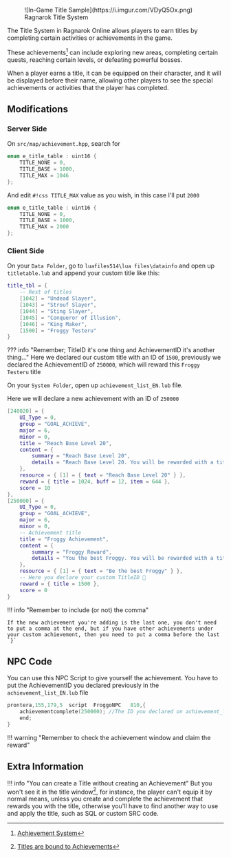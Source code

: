 <figure markdown>
  ![In-Game Title Sample](https://i.imgur.com/VDyQ5Ox.png)
  <figcaption>Ragnarok Title System</figcaption>
</figure>

The Title System in Ragnarok Online allows players to earn titles by completing certain activities or achievements in the game.

These achievements[^1] can include exploring new areas, completing certain quests, reaching certain levels, or defeating powerful bosses.

When a player earns a title, it can be equipped on their character, and it will be displayed before their name, allowing other players to see the special achievements or activities that the player has completed.

[^1]: [Achievement System](https://irowiki.org/wiki/Achievement_System)

## Modifications

### Server Side

On `src/map/achievement.hpp`, search for

```cpp
enum e_title_table : uint16 {
	TITLE_NONE = 0,
	TITLE_BASE = 1000,
	TITLE_MAX = 1046
};
```

And edit `#!css TITLE_MAX` value as you wish, in this case I'll put `2000`

```cpp hl_lines="4"
enum e_title_table : uint16 {
	TITLE_NONE = 0,
	TITLE_BASE = 1000,
	TITLE_MAX = 2000
};
```

### Client Side

On your `Data Folder`, go to `luafiles514\lua files\datainfo` and open up `titletable.lub` and append your custom title like this: 

```lua hl_lines="8" title="data\luafiles514\lua files\datainfo\titletable.lub"
title_tbl = {
    -- Rest of titles
	[1042] = "Undead Slayer",
	[1043] = "Strouf Slayer",
	[1044] = "Sting Slayer",
	[1045] = "Conqueror of Illusion",
	[1046] = "King Maker",
	[1500] = "Froggy Testeru"
}
```

??? info "Remember; TitleID it's one thing and AchievementID it's another thing..."
	Here we declared our custom title with an ID of `1500`, previously we declared the AchievementID of `250000`, which will reward this `Froggy Testeru` title

On your `System Folder`, open up `achievement_list_EN.lub` file.

Here we will declare a new achievement with an ID of `250000`

```lua hl_lines="15-30" title="System\achievement_list_EN.lub"
[240020] = {
    UI_Type = 0,
    group = "GOAL_ACHIEVE",
    major = 6,
    minor = 0,
    title = "Reach Base Level 20",
    content = {
        summary = "Reach Base Level 20",
        details = "Reach Base Level 20. You will be rewarded with a title."
    },
    resource = { [1] = { text = "Reach Base Level 20" } },
    reward = { title = 1024, buff = 12, item = 644 },
    score = 10
},
[250000] = {
    UI_Type = 0,
    group = "GOAL_ACHIEVE",
    major = 6,
    minor = 0,
    -- Achievement title
    title = "Froggy Achievement", 
    content = {
        summary = "Froggy Reward",
        details = "You the best Froggy. You will be rewarded with a title."
    },
    resource = { [1] = { text = "Be the best Froggy" } },
    -- Here you declare your custom TitleID 🐸
    reward = { title = 1500 }, 
    score = 0
}
```

!!! info "Remember to include (or not) the comma"

    If the new achievement you're adding is the last one, you don't need to put a comma at the end, but if you have other achievements under your custom achievement, then you need to put a comma before the last `}`

## NPC Code

You can use this NPC Script to give yourself the achievement.
You have to put the AchievementID you declared previously in the `achievement_list_EN.lub` file

```cpp
prontera,155,179,5	script	FroggoNPC	810,{
	achievementcomplete(250000); //The ID you declared on achievement_list_EN.lub
	end;
}
```

!!! warning "Remember to check the achievement window and claim the reward"

## Extra Information

!!! info "You can create a Title without creating an Achievement"
	But you won't see it in the title window[^2], for instance, the player can't equip it by normal means, unless you create and complete the achievement that rewards you with the title, otherwise you'll have to find another way to use and apply the title, such as SQL or custom SRC code.


[^2]: [Titles are bound to Achievements](https://discord.com/channels/96459614895226880/352836475982839808/1120203326450040894)